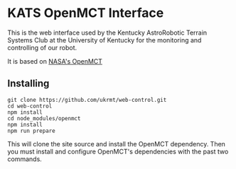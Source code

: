 # KATS OpenMCT Interface
This is the web interface used by the Kentucky AstroRobotic Terrain Systems Club at the University of Kentucky for the monitoring and controlling of our robot.

It is based on [NASA's OpenMCT](https://github.com/nasa/openmct-tutorial)

## Installing

```
git clone https://github.com/ukrmt/web-control.git
cd web-control
npm install
cd node_modules/openmct
npm install
npm run prepare
```

This will clone the site source and install the OpenMCT dependency. Then you must install and configure OpenMCT's dependencies with the past two commands.
